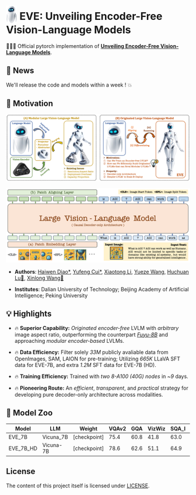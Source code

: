 # <img src="images/eve_logo.png" style="vertical-align: -10px;" :height="30px" width="30px"> EVE: Unveiling Encoder-Free Vision-Language Models

🚀🚀🚀 Official pytorch implementation of **[Unveiling Encoder-Free Vision-Language Models](http://arxiv.org/abs/2406.11832)**.

## 📜 News
We'll release the code and models within a week ! 💥

## 🤔 Motivation
<p align="center">
  <img src="images/eve_motivation1.png">
</p>

<p align="center">
  <img src="images/eve_structure.png">
</p>

- **Authors**: [Haiwen Diao*](https://scholar.google.com/citations?user=46eCjHQAAAAJ&hl=zh-CN), [Yufeng Cui*](https://scholar.google.com/citations?user=5Ydha2EAAAAJ&hl=zh-CN&oi=ao), [Xiaotong Li](https://scholar.google.com/citations?hl=zh-CN&user=cpCE_T4AAAAJ), [Yueze Wang](https://openreview.net/profile?id=~Yueze_Wang1), [Huchuan Lu📧](https://scholar.google.com/citations?user=D3nE0agAAAAJ&hl=zh-CN), [Xinlong Wang📧](https://scholar.google.com/citations?user=DPz0DjYAAAAJ&hl=zh-CN)

- **Institutes**: Dalian University of Technology; Beijing Academy of Artificial Intelligence; Peking University

## 💡 Highlights
- 🔥 **Superior Capability:** *Originated encoder-free* LVLM with *arbitrary* image aspect ratio, outperforming the counterpart *[Fuyu-8B](https://huggingface.co/adept/fuyu-8b)* and approaching *modular encoder-based* LVLMs.  

- 🔥 **Data Efficiency:** Filter solely *33M* publicly avaliable data from OpenImages, SAM, LAION for pre-training; Utilizing *665K* LLaVA SFT data for EVE-7B, and extra *1.2M* SFT data for EVE-7B (HD).  

- 🔥 **Training Efficiency:** Trained with *two 8-A100 (40G) nodes* in ~*9* days.  

- 🔥 **Pioneering Route:** An *efficient*, *transparent*, and *practical* strategy for developing pure decoder-only architecture across modalities.  

## 🤖 Model Zoo

| Model | LLM | Weight | VQAv2 | GQA | VizWiz | SQA_I | TextVQA | POPE | MME_P | MMBench | MM_Vet | 
|---|---|---|---|---|---|---|---|---|---|---|---|
| EVE_7B | Vicuna_7B | [checkpoint] | 75.4 | 60.8 | 41.8 | 63.0 | 51.9 | 83.6 | 1217.3 | 49.5 | 25.6 |
| EVE_7B_HD | Vicuna-7B | [checkpoint] | 78.6 | 62.6 | 51.1 | 64.9 | 56.8 | 85.0 | 1305.7 | 52.3 | 25.7 |

## License
The content of this project itself is licensed under [LICENSE](https://github.com/baaivision/EVE/blob/main/LICENSE).
